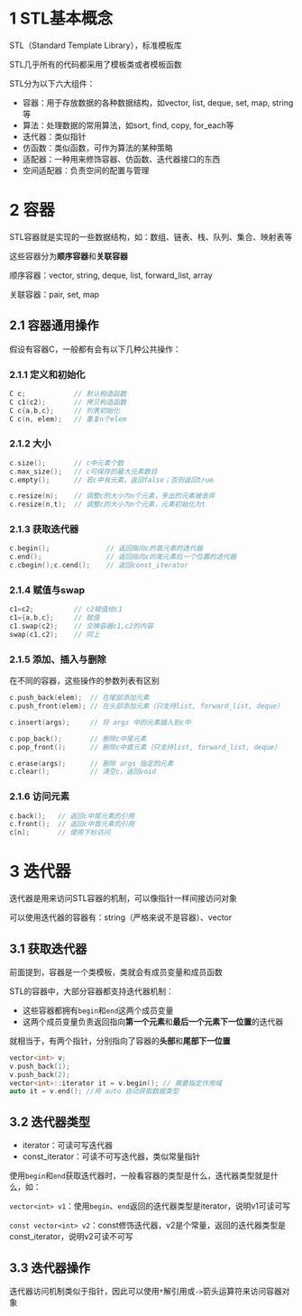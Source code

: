 # 1 STL基本概念

STL（Standard Template Library），标准模板库

STL几乎所有的代码都采用了模板类或者模板函数

STL分为以下六大组件：

- 容器：用于存放数据的各种数据结构，如vector, list, deque, set, map, string等
- 算法：处理数据的常用算法，如sort, find, copy, for_each等
- 迭代器：类似指针
- 仿函数：类似函数，可作为算法的某种策略
- 适配器：一种用来修饰容器、仿函数、迭代器接口的东西
- 空间适配器：负责空间的配置与管理



# 2 容器

STL容器就是实现的一些数据结构，如：数组、链表、栈、队列、集合、映射表等

这些容器分为**顺序容器**和**关联容器**



顺序容器：vector, string, deque, list, forward_list, array

关联容器：pair, set, map



## 2.1 容器通用操作

假设有容器C，一般都有会有以下几种公共操作：

### 2.1.1 定义和初始化

```c++
C c; 			// 默认构造函数
C c1(c2);   	// 拷贝构造函数
C c{a,b,c}; 	// 列表初始化
C c(n, elem);   // 重复n个elem
```

### 2.1.2 大小

```c++
c.size();		// c中元素个数
c.max_size();	// c可保存的最大元素数目
c.empty();		// 若c中有元素，返回false；否则返回true

c.resize(n);	// 调整c的大小为n个元素，多出的元素被丢弃
c.resize(n,t);	// 调整c的大小为n个元素，元素初始化为t
```

### 2.1.3 获取迭代器

```c++
c.begin();				// 返回指向c的首元素的迭代器
c.end();				// 返回指向c的尾元素后一个位置的迭代器
c.cbegin();c.cend();	// 返回const_iterator
```

### 2.1.4 赋值与swap

```c++
c1=c2;			// c2赋值给c1
c1={a,b,c};		// 赋值
c1.swap(c2);	// 交换容器c1,c2的内容
swap(c1,c2);	// 同上
```

### 2.1.5 添加、插入与删除

在不同的容器，这些操作的参数列表有区别

```c++
c.push_back(elem);	// 在尾部添加元素
c.push_front(elem);	// 在头部添加元素（只支持list, forward_list, deque）

c.insert(args);		// 将 args 中的元素插入到c中 

c.pop_back();		// 删除c中尾元素
c.pop_front();		// 删除c中首元素（只支持list, forward_list, deque）

c.erase(args);		// 删除 args 指定的元素	
c.clear();			// 清空c，返回void
```

### 2.1.6 访问元素

```c++
c.back();	// 返回c中尾元素的引用
c.front();	// 返回c中首元素的引用
c[n];		// 使用下标访问
```



# 3 迭代器 

迭代器是用来访问STL容器的机制，可以像指针一样间接访问对象

可以使用迭代器的容器有：string（严格来说不是容器）、vector



## 3.1 获取迭代器

前面提到，容器是一个类模板，类就会有成员变量和成员函数

STL的容器中，大部分容器都支持迭代器机制：

- 这些容器都拥有`begin`和`end`这两个成员变量
- 这两个成员变量负责返回指向**第一个元素**和**最后一个元素下一位置**的迭代器

就相当于，有两个指针，分别指向了容器的**头部**和**尾部下一位置**



```c++
vector<int> v;
v.push_back(1);
v.push_back(2);
vector<int>::iterator it = v.begin(); // 需要指定作用域
auto it = v.end(); //用 auto 自动获取数据类型
```



## 3.2 迭代器类型

- iterator：可读可写迭代器
- const_iterator：可读不可写迭代器，类似常量指针



使用`begin`和`end`获取迭代器时，一般看容器的类型是什么，迭代器类型就是什么，如：

`vector<int> v1`：使用`begin`、`end`返回的迭代器类型是iterator，说明v1可读可写

`const vector<int> v2`：const修饰迭代器，v2是个常量，返回的迭代器类型是const_iterator，说明v2可读不可写



## 3.3 迭代器操作

迭代器访问机制类似于指针，因此可以使用`*`解引用或`->`箭头运算符来访问容器对象


